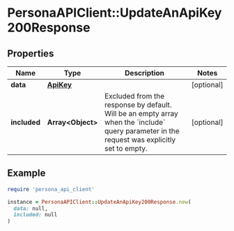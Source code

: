 # PersonaAPIClient::UpdateAnApiKey200Response

## Properties

| Name | Type | Description | Notes |
| ---- | ---- | ----------- | ----- |
| **data** | [**ApiKey**](ApiKey.md) |  | [optional] |
| **included** | **Array&lt;Object&gt;** | Excluded from the response by default. Will be an empty array when the &#x60;include&#x60; query parameter in the request was explicitly set to empty. | [optional] |

## Example

```ruby
require 'persona_api_client'

instance = PersonaAPIClient::UpdateAnApiKey200Response.new(
  data: null,
  included: null
)
```

